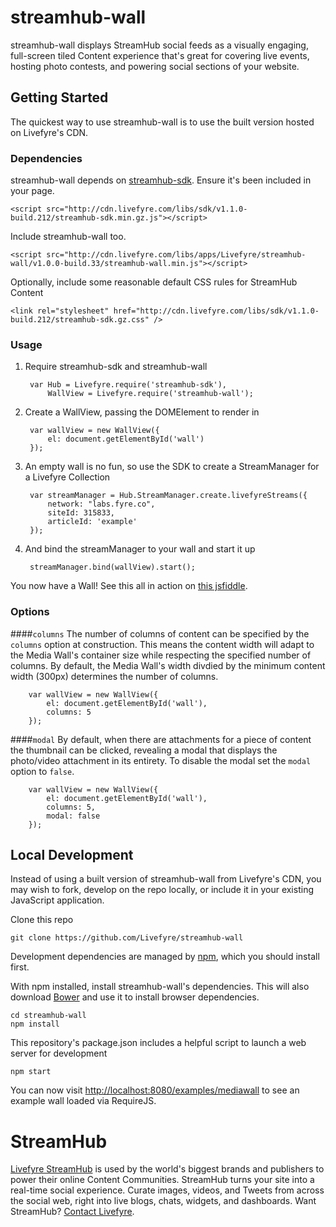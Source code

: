 # streamhub-wall

streamhub-wall displays StreamHub social feeds as a visually engaging, full-screen tiled Content experience that's great for covering live events, hosting photo contests, and powering social sections of your website.

## Getting Started

The quickest way to use streamhub-wall is to use the built version hosted on Livefyre's CDN.

### Dependencies

streamhub-wall depends on [streamhub-sdk](https://github.com/livefyre/streamhub-sdk). Ensure it's been included in your page.

	<script src="http://cdn.livefyre.com/libs/sdk/v1.1.0-build.212/streamhub-sdk.min.gz.js"></script>

Include streamhub-wall too.

	<script src="http://cdn.livefyre.com/libs/apps/Livefyre/streamhub-wall/v1.0.0-build.33/streamhub-wall.min.js"></script>
	
Optionally, include some reasonable default CSS rules for StreamHub Content

    <link rel="stylesheet" href="http://cdn.livefyre.com/libs/sdk/v1.1.0-build.212/streamhub-sdk.gz.css" />

### Usage

1. Require streamhub-sdk and streamhub-wall

        var Hub = Livefyre.require('streamhub-sdk'),
            WallView = Livefyre.require('streamhub-wall');
    
2. Create a WallView, passing the DOMElement to render in

        var wallView = new WallView({
            el: document.getElementById('wall')
        });
    
3. An empty wall is no fun, so use the SDK to create a StreamManager for a Livefyre Collection

        var streamManager = Hub.StreamManager.create.livefyreStreams({
            network: "labs.fyre.co",
            siteId: 315833,
            articleId: 'example'
        });
    
4. And bind the streamManager to your wall and start it up

        streamManager.bind(wallView).start();
        
You now have a Wall! See this all in action on [this jsfiddle](http://jsfiddle.net/59sT9/1/).

### Options

####```columns```
The number of columns of content can be specified by the ```columns``` option at construction. This means the content width will adapt to the Media Wall's container size while respecting the specified number of columns. By default, the Media Wall's width divdied by the minimum content width (300px) determines the number of columns.

        var wallView = new WallView({
            el: document.getElementById('wall'),
            columns: 5
        });

####```modal```
By default, when there are attachments for a piece of content the thumbnail can be clicked, revealing a modal that displays the photo/video attachment in its entirety. To disable the modal set the ```modal``` option to ```false```.

        var wallView = new WallView({
            el: document.getElementById('wall'),
            columns: 5,
            modal: false
        });


## Local Development

Instead of using a built version of streamhub-wall from Livefyre's CDN, you may wish to fork, develop on the repo locally, or include it in your existing JavaScript application.

Clone this repo

    git clone https://github.com/Livefyre/streamhub-wall

Development dependencies are managed by [npm](https://github.com/isaacs/npm), which you should install first.

With npm installed, install streamhub-wall's dependencies. This will also download [Bower](https://github.com/bower/bower) and use it to install browser dependencies.

    cd streamhub-wall
    npm install

This repository's package.json includes a helpful script to launch a web server for development

    npm start

You can now visit [http://localhost:8080/examples/mediawall](http://localhost:8080/examples/mediawall) to see an example wall loaded via RequireJS.

# StreamHub

[Livefyre StreamHub](http://www.livefyre.com/streamhub/) is used by the world's biggest brands and publishers to power their online Content Communities. StreamHub turns your site into a real-time social experience. Curate images, videos, and Tweets from across the social web, right into live blogs, chats, widgets, and dashboards. Want StreamHub? [Contact Livefyre](http://www.livefyre.com/contact/).
